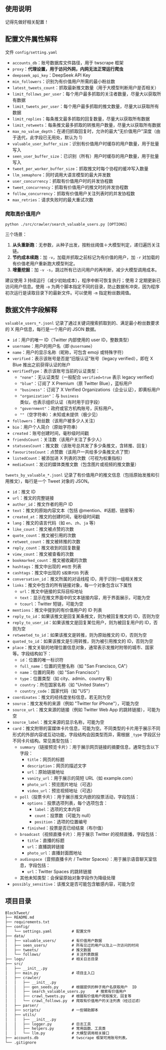 ## 使用说明

记得先做好相关配置！

## 配置文件属性解释

文件 `config/setting.yaml`

- `accounts_db`：账号数据库文件路径，用于 twscrape 框架
- `proxy`：**代理设置，用于访问外网，内网无法正常运行爬虫**
- `deepseek_api_key`：DeepSeek API Key
- `min_followers`：识别为有价值用户所需的最小粉丝数
- `latest_tweets_count`：抓取最新推文数量（用于大模型判断用户是否相关）
- `limit_follows_per_user`：每个用户最多抓取的关注者数量，尽量大以获取所有数据
- `limit_tweets_per_user`：每个用户最多抓取的推文数量，尽量大以获取所有数据
- `limit_replies`：每条推文最多抓取的回复数量，尽量大以获取所有数据
- `limit_retweets`：每条推文最多抓取的转推用户数量，尽量大以获取所有数据
- `max_no_value_depth`：在递归抓取回复时，允许的最大“无价值用户”深度（由于迭代，此字段已无用处，默认为 1）
- `valuable_user_buffer_size`：识别有价值用户时缓存的用户数量，用于批量写入
- `seen_user_buffer_size`：已识别（所有）用户时缓存的用户数量，用于批量写入
- `tweet_per_worker_buffer_size`：抓取推文时每个协程的缓冲写入数量
- `llm_semaphore`：同时调用大语言模型的最大并发数
- `user_concurrency`：抓取有价值用户时的并发协程数
- `tweet_concurrency`：抓取有价值用户的推文时的并发协程数
- `follow_concurrency`：抓取有价值用户关注列表时的并发协程数
- `max_retries`：请求失败时的最大重试次数

### 爬取高价值用户

```shell
python ./src/crawler/search_valuable_users.py [OPTIONS]
```

三个场景：
1. **从头重新跑**：无参数，从种子出发，按粉丝阈值＋大模型判定，递归遍历关注链。
2. **节约成本续跑**：加 `-v`，加载并抓取之前标记为有价值的用户，加 `-r` 对加载的有价值老用户重新跑大模型判定。
3. **增量挖掘**：加 `-v -s`，跳过所有已访问用户的再判断，减少大模型调用成本。

建议使用 3 持续运行（减少初始成本），程序中断可恢复执行；使用 2 定期更新已访问用户信息。使用 `-o` 为两个脚本指定不同的目录，防止数据有冲突，因为程序初次运行是读取目录下的最新文件。可以使用 `-m` 指定粉丝数阈值。

## 数据文件字段解释

`valuable_users_*.jsonl` 记录了通过关键词搜索抓取到的、满足最小粉丝数要求的 X 用户信息，每行是一个用户的 JSON 数据。

- `id`：用户的唯一 ID（Twitter 内部使用的 user ID，整数类型）
- `username`：用户的用户名（即 `@username`）
- `name`：用户的显示名称（昵称，可包含 emoji 或特殊字符）
- `verified`：表示该账号是否是“旧版认证”账号（legacy verified），即在 X Blue 推出之前获得认证的账户
- `verifiedType`：表示该账号当前的认证类型：
    - `"none"`：无认证类型（一般配合 `verified=true` 表示 legacy verified）
    - `"blue"`：订阅了 X Premium（原 Twitter Blue），蓝标用户
    - `"business"`：订阅了 X Verified Organizations（企业认证），即黄标用户
    - `"organization"`：与 `business` 类似，也表示组织认证（有时用于旧字段）
    - `"government"`：政府或官方机构账号，灰标用户。
    - `""`（空字符串）：未知或未提供（极少见）
- `followers`：粉丝数（该用户被多少人关注）
- `bio`：用户个人简介（原始字符串）
- `created`：账号创建时间，毫秒级时间戳
- `friendsCount`：关注数（该用户关注了多少人）
- `statusesCount`：推文数（该账号总共发了多少条推文，含转推、回复）
- `favouritesCount`：点赞数（该用户一共给多少条推文点了赞）
- `listedCount`：被添加进 X 列表的次数（可视为权重指标）
- `mediaCount`：发过的媒体类推文数（包含图片或视频的推文数量）

`tweets_by_valuable_*.jsonl` 记录了有价值用户的推文信息（包括原始发推和引用推文），每行是一个 Tweet 对象的 JSON。

- `id`：推文 ID
- `url`：推文的完整链接
- `author_id`：推文作者的用户 ID
- `text`：推文的原始内容文本（包括 @mention、#话题、链接等）
- `created_at`：推文的创建时间，毫秒级时间戳
- `lang`：推文的语言代码（如 `en`、`zh`、`ja` 等）
- `like_count`：推文被点赞的次数
- `quote_count`：推文被引用的次数
- `retweet_count`：推文被转推的次数
- `reply_count`：推文收到的回复数量
- `view_count`：推文被查看的次数
- `bookmarked_count`：推文被收藏的次数
- `hashtags`：推文中出现的 `#标签` 列表
- `cashtags`：推文中出现的 `$股票代码` 列表
- `conversation_id`：推文所属的对话线程 ID，用于识别一组相关推文
- `links`：推文中包含的所有链接对象，每一个对象包含以下属性
    - `url`：推文中链接的实际目标地址
    - `text`：显示在推文界面中的文本链接内容，用于界面展示，可能为空
    - `tcourl`：Twitter 短链，可能为空
- `mentions`：推文中提到的有价值用户的 ID 列表
- `reply_to_id`：如果该推文是回复某条推文，则为被回复推文的 ID，否则为空
- `reply_to_user_id`：如果该推文是回复某位用户，则为被回复用户的 ID，否则为空
- `retweeted_to_id`：如果该推文是转推，则为原始推文的 ID，否则为空
- `quoted_to_id`：如果该推文是引用转推，则为被引用推文的 ID，否则为空
- `place`：推文关联的地理位置信息对象，通常表示发推时附带的城市、国家等。字段结构如下：
    - `id`：位置的唯一标识符
    - `full_name`：位置的完整名称（如 "San Francisco, CA"）
    - `name`：位置的简称（如 "San Francisco"）
    - `type`：位置类型（如 city、admin、country 等）
    - `country`：所在国家名称（如 "United States"）
    - `country_code`：国家代码（如 "US"）
- `coordinates`：推文的经纬度坐标信息，若无则为空
- `source`：推文发布的来源（例如 "Twitter for iPhone"），可能为空
- `source_url`：推文来源的链接（例如 Twitter Web App 的跳转链接），可能为空
- `source_label`：推文来源的显示名称，可能为空
- `card`：推文附带的富媒体卡片信息，可能为空。不同类型的卡片用于展示不同形式的外部内容或互动功能，字段结构会因类型而异，需根据
  `_type` 字段区分不同卡片结构。常见类型包括：
    - `summary`（链接预览卡片）：用于展示网页链接的摘要信息，通常包含以下字段：
        - `title`：网页的标题
        - `description`：网页的描述文字
        - `url`：原始链接地址
        - `vanity_url`：用于展示的简短 URL（如 example.com）
        - `photo_url`：预览图片地址（可选）
        - `video_url`：预览视频地址（可选）
    - `poll`（投票卡片）：用于展示推文内嵌的投票活动，字段包括：
        - `options`：投票选项列表，每个选项包含：
            - `label`：选项的文本内容
            - `count`：投票数（可能为 null）
            - `position`：选项的位置编号
        - `finished`：投票是否已经结束（布尔值）
    - `broadcast`（视频直播卡片）：用于展示 Twitter 的视频直播，字段包括：
        - `title`：直播的标题
        - `url`：直播跳转链接
        - `photo_url`：直播封面图地址
    - `audiospace`（音频直播卡片 / Twitter Spaces）：用于展示语音聊天室信息，字段包括：
        - `url`：Twitter Spaces 的跳转链接
    - 其他未知类型：会保留原始对象字段作为降级处理
- `possibly_sensitive`：该推文是否可能包含敏感内容，可能为空

## 项目目录

```txt
BlockTweet/
├── README.md
├── requirements.txt
├── config/
│   └── settings.yaml         # 配置文件
├── data/
│   ├── valuable_users/       # 有价值用户数据
│   ├── seen_users/           # 所有见过的用户以及上一次访问的时间
│   ├── tweets/               # 推文数据
│   └── follows/              # 关注列表数据
├── logs/                     # 相关日志目录
├── src/
│   ├── __init__.py
│   ├── main.py               # 项目主入口
│   ├── crawler/
│   │   ├── __init__.py
│   │   ├── gen_seeds.py      # 根据提供的种子用户名获取用户  ID
│   │   ├── search_valuable_users.py     # 搜索有价值用户
│   │   ├── crawl_tweets.py   # 根据有价值用户爬取推文、回复等
│   │   └── crawl_follows.py  # 爬取有价值用户的关注列表（经过过滤）
│   ├── parser/
│   ├── scripts/              # 一些辅助脚本
│   ├── utils/
│   │   ├── __init__.py
│   │   ├── logger.py         # 日志工具
│   │   ├── helpers.py        # 常用函数、工具类
│   │   └── llm.py            # 大模型调用相关接口
├── accounts.db               # twscrape 框架可用账号列表。
└── .gitignore
```
